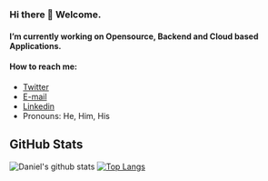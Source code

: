 ### Hi there 👋 Welcome.


#### I’m currently working on Opensource, Backend and Cloud based Applications.


#### How to reach me: 
- [Twitter](https://twitter.com/varsilias) 
- [E-mail](mailto:danielokoronkwo90@gmail.com?subject=Hi%20Daniel%2C%20From%20GitHub)
- [Linkedin](https://www.linkedin.com/in/daniel-okoronkwo)
- Pronouns: He, Him, His
## GitHub Stats
![Daniel's github stats](https://github-readme-stats.vercel.app/api?username=danielokoronkwo-coder&&show_icons=true) [![Top Langs](https://github-readme-stats.vercel.app/api/top-langs/?username=danielokoronkwo-coder)](https://github.com/danielokoronkwo-coder/github-readme-stats)

